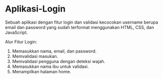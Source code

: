# Aplikasi-Login
Sebuah aplikasi dengan fitur login dan validasi kecocokan username berupa email dan password yang sudah terformat menggunakan HTML, CSS, dan JavaScript.

Alur Fitur Login:
1. Memasukkan nama, email, dan password.
2. Memvalidasi masukan.
3. Memvalidasi pengguna dengan deteksi wajah.
4. Memasukkan nama ibu untuk validasi.
5. Menampilkan halaman home.
